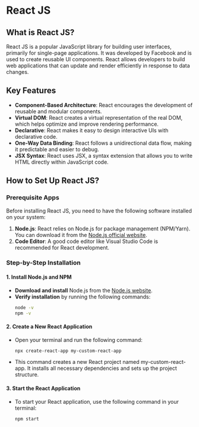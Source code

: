 # React JS

## What is React JS?
React JS is a popular JavaScript library for building user interfaces, primarily for single-page applications. It was developed by Facebook and is used to create reusable UI components. React allows developers to build web applications that can update and render efficiently in response to data changes.

## Key Features
- **Component-Based Architecture**: React encourages the development of reusable and modular components.
- **Virtual DOM**: React creates a virtual representation of the real DOM, which helps optimize and improve rendering performance.
- **Declarative**: React makes it easy to design interactive UIs with declarative code.
- **One-Way Data Binding**: React follows a unidirectional data flow, making it predictable and easier to debug.
- **JSX Syntax**: React uses JSX, a syntax extension that allows you to write HTML directly within JavaScript code.

## How to Set Up React JS?

### Prerequisite Apps
Before installing React JS, you need to have the following software installed on your system:
1. **Node.js**: React relies on Node.js for package management (NPM/Yarn). You can download it from the [Node.js official website](https://nodejs.org/).
2. **Code Editor**: A good code editor like Visual Studio Code is recommended for React development.

### Step-by-Step Installation

#### 1. Install Node.js and NPM
- **Download and install** Node.js from the [Node.js website](https://nodejs.org/).
- **Verify installation** by running the following commands:
  ```bash
  node -v
  npm -v

#### 2. Create a New React Application
- Open your terminal and run the following command:
   ```bash
   npx create-react-app my-custom-react-app
- This command creates a new React project named my-custom-react-app. It installs all necessary dependencies and sets up the project structure.

#### 3. Start the React Application
- To start your React application, use the following command in your terminal:
   ```bash
   npm start
